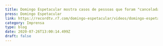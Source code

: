 ```yaml
---
title: Domingo Espetacular mostra casos de pessoas que foram "canceladas virtualmente"
press: Domingo Espetacular
link: https://recordtv.r7.com/domingo-espetacular/videos/domingo-espetacular-mostra-casos-de-pessoas-que-foram-canceladas-virtualmente-26072020
category: Imprensa
type: blog
date: 2020-07-26T13:00:14.499Z
draft: false
---
```

